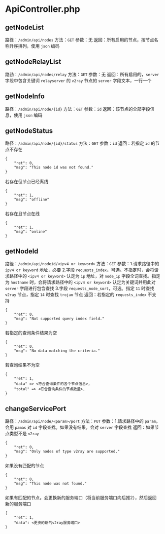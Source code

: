 # ApiController.php

## getNodeList
路径：`/admin/api/nodes`
方法：`GET`
参数：无
返回：所有启用的节点，按节点名称升序排列，使用 `json` 编码

## getNodeRelayList
路劲：`/admin/api/nodes/relay`
方法：`GET`
参数：无
返回：所有启用的，`server` 字段中包含关键词 `relayserver` 的 `v2ray` 节点的 `server` 字段文本，一行一个

## getNodeInfo
路径：`/admin/api/node/{id}`
方法：`GET`
参数：`id`
返回：该节点的全部字段信息，使用 `json` 编码

## getNodeStatus
路径：`/admin/api/node/{id}/status`
方法：`GET`
参数：`id`
返回：若指定 `id` 的节点不存在
```
{
    "ret": 0,
    "msg": "This node id was not found."
}
```
若存在但节点已经离线
```
{
    "ret": 1,
    "msg": "offline"
}
```
若存在且节点在线
```
{
    "ret": 1,
    "msg": "online"
}
```

## getNodeId
路径：`/admin/api/nodeid/<ipv4 or keyword>`
方法：`GET`
参数：1.请求路径中的 `ipv4 or keyword` 地址，必要
2.字段 `requests_index`，可选。不指定时，会将请求路径中的 `<ipv4 or keyword>` 认定为 `ip` 地址，对 `node_ip` 字段全词查找。指定为 `hostname` 时，会将请求路径中的 `<ipv4 or keyword>` 认定为关键词并用此对 `server` 字段进行包含查找
3.字段 `requests_node_sort`，可选。指定 `11` 时查找 `v2ray` 节点，指定 `14` 时查找 `trojan` 节点
返回：若指定的 `requests_index` 不支持
```
{
    "ret": 0,
    "msg": "Not supported query index field."
}
```
若指定的查询条件结果为空
```
{
    "ret": 0,
    "msg": "No data matching the criteria."
}
```
若查询结果不为空
```
{
    "ret": 1,
    "data" => <符合查询条件的各个节点信息>,
    "total" => <符合查询条件的节点数量>,
}
```

## changeServicePort
路径：`/admin/api/node/<param>/port`
方法：`PUT`
参数：1.请求路径中的 `param`。会用 `pamas` 对 `id` 字段查找。如果没有结果，会对 `server` 字段查找
返回：如果节点类型不是 `v2ray`
```
{
    "ret": 0,
    "msg": "Only nodes of type v2ray are supported."
}
```
如果没有匹配的节点
```
{
    "ret": 0,
    "msg": "This node was not found."
}
```
如果有匹配的节点，会更换新的服务端口（将当前服务端口向后推2），然后返回新的服务端口
```
{
    "ret": 1,
    "data": <更换的新的v2ray服务端口>
}
```

